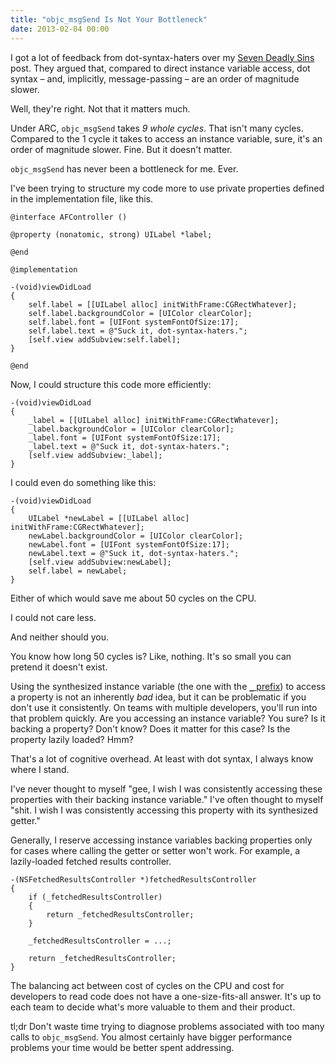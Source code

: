 ```yaml
---
title: "objc_msgSend Is Not Your Bottleneck"
date: 2013-02-04 00:00
---
```


I got a lot of feedback from dot-syntax-haters over my [Seven Deadly Sins](/blog/seven-deadly-sins-of-modern-objective-c) post. They argued that, compared to direct instance variable access, dot syntax – and, implicitly, message-passing – are an order of magnitude slower.

Well, they're right. Not that it matters much.

Under ARC, `objc_msgSend` takes _9 whole cycles_. That isn't many cycles. Compared to the 1 cycle it takes to access an instance variable, sure, it's an order of magnitude slower. Fine. But it doesn't matter.

`objc_msgSend` has never been a bottleneck for me. Ever.

I've been trying to structure my code more to use private properties defined in the implementation file, like this.

```
@interface AFController ()

@property (nonatomic, strong) UILabel *label;

@end

@implementation

-(void)viewDidLoad
{
    self.label = [[UILabel alloc] initWithFrame:CGRectWhatever];
    self.label.backgroundColor = [UIColor clearColor];
    self.label.font = [UIFont systemFontOfSize:17];
    self.label.text = @"Suck it, dot-syntax-haters.";
    [self.view addSubview:self.label];
}

@end
```

Now, I could structure this code more efficiently:

```
-(void)viewDidLoad
{
    _label = [[UILabel alloc] initWithFrame:CGRectWhatever];
    _label.backgroundColor = [UIColor clearColor];
    _label.font = [UIFont systemFontOfSize:17];
    _label.text = @"Suck it, dot-syntax-haters.";
    [self.view addSubview:_label];
}
```

I could even do something like this:

```
-(void)viewDidLoad
{
    UILabel *newLabel = [[UILabel alloc] initWithFrame:CGRectWhatever];
    newLabel.backgroundColor = [UIColor clearColor];
    newLabel.font = [UIFont systemFontOfSize:17];
    newLabel.text = @"Suck it, dot-syntax-haters.";
    [self.view addSubview:newLabel];
    self.label = newLabel;
}
```

Either of which would save me about 50 cycles on the CPU.

I could not care less.

And neither should you.

You know how long 50 cycles is? Like, nothing. It's so small you can pretend it doesn't exist.

Using the synthesized instance variable (the one with the [`_` prefix](http://stackoverflow.com/questions/719788/property-vs-instance-variable)) to access a property is not an inherently _bad_ idea, but it can be problematic if you don't use it consistently. On teams with multiple developers, you'll run into that problem quickly. Are you accessing an instance variable? You sure? Is it backing a property? Don't know? Does it matter for this case? Is the property lazily loaded? Hmm?

That's a lot of cognitive overhead. At least with dot syntax, I always know where I stand.

I've never thought to myself "gee, I wish I was consistently accessing these properties with their backing instance variable." I've often thought to myself "shit. I wish I was consistently accessing this property with its synthesized getter."

Generally, I reserve accessing instance variables backing properties only for cases where calling the getter or setter won't work. For example, a lazily-loaded fetched results controller.

```
-(NSFetchedResultsController *)fetchedResultsController
{
    if (_fetchedResultsController)
    {
        return _fetchedResultsController;
    }

    _fetchedResultsController = ...;

    return _fetchedResultsController;
}
```

The balancing act between cost of cycles on the CPU and cost for developers to read code does not have a one-size-fits-all answer. It's up to each team to decide what's more valuable to them and their product.

tl;dr Don't waste time trying to diagnose problems associated with too many calls to `objc_msgSend`. You almost certainly have bigger performance problems your time would be better spent addressing.

<!-- more -->
